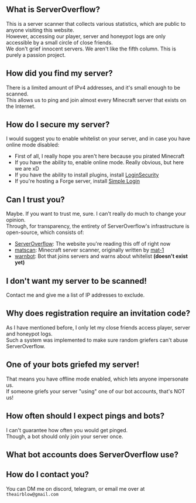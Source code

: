 ## What is ServerOverflow?
This is a server scanner that collects various statistics, which are public to anyone visiting this website. \
However, accessing our player, server and honeypot logs are only accessible by a small circle of close friends. \
We don't grief innocent servers. We aren't like the fifth column. This is purely a passion project.

## How did you find my server?
There is a limited amount of IPv4 addresses, and it's small enough to be scanned. \
This allows us to ping and join almost every Minecraft server that exists on the Internet.

## How do I secure my server?
I would suggest you to enable whitelist on your server, and in case you have online mode disabled:
- First of all, I really hope you aren't here because you pirated Minecraft
- If you have the ability to, enable online mode. Really obvious, but here we are xD
- If you have the ability to install plugins, install [LoginSecurity](https://www.spigotmc.org/resources/loginsecurity.19362/)
- If you're hosting a Forge server, install [Simple Login](https://www.curseforge.com/minecraft/mc-mods/simple-login/)

## Can I trust you?
Maybe. If you want to trust me, sure. I can't really do much to change your opinion. \
Through, for transparency, the entirety of ServerOverflow's infrastructure is open-source, which consists of:
- [ServerOverflow](https://github.com/TheAirBlow/ServerOverflow): The website you're reading this off of right now
- [matscan](https://github.com/TheAirBlow/matscan): Minecraft server scanner, originally written by [mat-1](https://matdoes.dev/)
- [warnbot](https://github.com/TheAirBlow/warnbot): Bot that joins servers and warns about whitelist **(doesn't exist yet)**

## I don't want my server to be scanned!
Contact me and give me a list of IP addresses to exclude.

## Why does registration require an invitation code?
As I have mentioned before, I only let my close friends access player, server and honeypot logs. \
Such a system was implemented to make sure random griefers can't abuse ServerOverflow.

## One of your bots griefed my server!
That means you have offline mode enabled, which lets anyone impersonate us. \
If someone griefs your server "using" one of our bot accounts, that's NOT us!

## How often should I expect pings and bots?
I can't guarantee how often you would get pinged. \
Though, a bot should only join your server once.

## What bot accounts does ServerOverflow use?


## How do I contact you?
You can DM me on discord, telegram, or email me over at `theairblow@gmail.com`